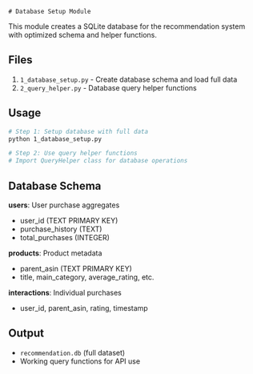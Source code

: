     # Database Setup Module

This module creates a SQLite database for the recommendation system with optimized schema and helper functions.

## Files

1. `1_database_setup.py` - Create database schema and load full data  
2. `2_query_helper.py` - Database query helper functions

## Usage

```bash
# Step 1: Setup database with full data
python 1_database_setup.py

# Step 2: Use query helper functions
# Import QueryHelper class for database operations
```

## Database Schema

**users**: User purchase aggregates
- user_id (TEXT PRIMARY KEY)
- purchase_history (TEXT) 
- total_purchases (INTEGER)

**products**: Product metadata
- parent_asin (TEXT PRIMARY KEY)
- title, main_category, average_rating, etc.

**interactions**: Individual purchases
- user_id, parent_asin, rating, timestamp

## Output

- `recommendation.db` (full dataset)
- Working query functions for API use